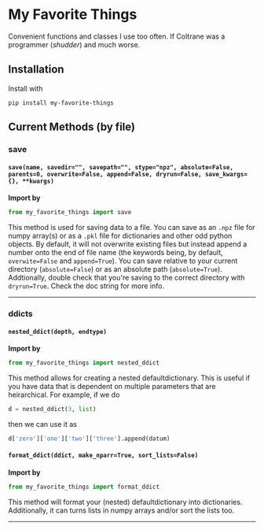 # My Favorite Things
 Convenient functions and classes I use too often. If Coltrane was a programmer (_shudder_) and much worse.

## Installation
Install with
```
pip install my-favorite-things
```

## Current Methods (by file)
### save
#### `save(name, savedir="", savepath="", stype="npz", absolute=False, parents=0, overwrite=False, append=False, dryrun=False, save_kwargs={}, **kwargs)`
**Import by**
```python
from my_favorite_things import save
```
This method is used for saving data to a file. You can save as an `.npz` file for numpy array(s) or as a `.pkl` file for dictionaries and other odd python objects. By default, it will not overwrite existing files but instead append a number onto the end of file name (the keywords being, by default, `overwite=False` and `append=True`). You can save relative to your current directory (`absolute=False`) or as an absolute path (`absolute=True`). Addtionally, double check that you're saving to the correct directory with `dryrun=True`. Check the doc string for more info.

---

### ddicts
#### `nested_ddict(depth, endtype)`
**Import by**
```python
from my_favorite_things import nested_ddict
```
This method allows for creating a nested defaultdictionary. This is useful if you have data that is dependent on multiple parameters that are heirarchical. For example, if we do
```python
d = nested_ddict(3, list)
```
then we can use it as
```python
d['zero']['one']['two']['three'].append(datum)
```

#### `format_ddict(ddict, make_nparr=True, sort_lists=False)`
**Import by**
```python
from my_favorite_things import format_ddict
```
This method will format your (nested) defaultdictionary into dictionaries. Additionally, it can turns lists in numpy arrays and/or sort the lists too.

---
